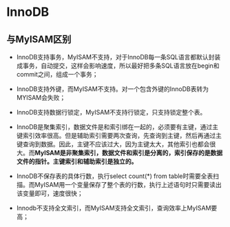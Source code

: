 # InnoDB



## 与MyISAM区别

- InnoDB支持事务，MyISAM不支持，对于InnoDB每一条SQL语言都默认封装成事务，自动提交，这样会影响速度，所以最好把多条SQL语言放在begin和commit之间，组成一个事务；

- InnoDB支持外键，而MyISAM不支持。对一个包含外键的InnoDB表转为MYISAM会失败；

- InnoDB支持数据行锁定，MyISAM不支持行锁定，只支持锁定整个表。

- InnoDB是聚集索引，数据文件是和索引绑在一起的，必须要有主键，通过主键索引效率很高。但是辅助索引需要两次查询，先查询到主键，然后再通过主键查询到数据。因此，主键不应该过大，因为主键太大，其他索引也都会很大。而**MyISAM是非聚集索引，数据文件和索引是分离的，索引保存的是数据文件的指针。主键索引和辅助索引是独立的。**

  

- InnoDB不保存表的具体行数，执行select count(*) from table时需要全表扫描。而MyISAM用一个变量保存了整个表的行数，执行上述语句时只需要读出该变量即可，速度很快；

- Innodb不支持全文索引，而MyISAM支持全文索引，查询效率上MyISAM要高；

  